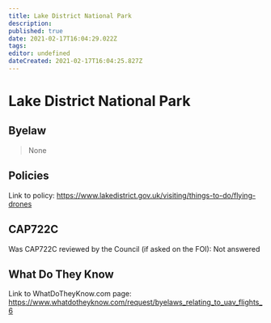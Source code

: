 ```yaml
---
title: Lake District National Park
description: 
published: true
date: 2021-02-17T16:04:29.022Z
tags: 
editor: undefined
dateCreated: 2021-02-17T16:04:25.827Z
---
```


# Lake District National Park



## Byelaw
> None


## Policies

Link to policy: 
https://www.lakedistrict.gov.uk/visiting/things-to-do/flying-drones

## CAP722C

Was CAP722C reviewed by the Council (if asked on the FOI): Not answered

## What Do They Know

Link to WhatDoTheyKnow.com page: 
https://www.whatdotheyknow.com/request/byelaws_relating_to_uav_flights_6